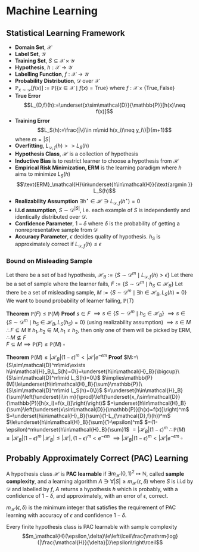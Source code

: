 # Machine Learning

## Statistical Learning Framework

- **Domain Set**, $\mathcal{X}$  
- **Label Set**, $\mathcal{Y}$
- **Training Set**, $S\subseteq\mathcal{X}\times\mathcal{Y}$ 
- **Hypothesis**, $h:\mathcal{X}\rightarrow\mathcal{Y}$
- **Labelling Function**, $f:\mathcal{X}\rightarrow\mathcal{Y}$
- **Probability Distribution**, $\mathcal{D}$ over $\mathcal{X}$
- $\mathbb{P}_{x\sim\mathcal{D}}[f(x)]$ := $\mathbb{P}(\{x\in\mathcal{X}\mid f(x)=\text{True}\}$ where $f:\mathcal{X}\times\{\text{True},\text{False}\}$
- **True Error** $$L_{D,f}(h):=\underset{x\sim\mathcal{D}}{\mathbb{P}}[h(x)\neq f(x)]$$
- **Training Error** $$L_S(h):=\frac{|\{i\in m\mid h(x_i)\neq y_i\}|}{m+1}$$
	where $m=|S|$
- **Overfitting**, $L_{\mathcal{D},f}(h)>>L_S(h)$
- **Hypothesis Class**, $\mathcal{H}$ is a collection of hypothesis
- **Inductive Bias** is to restrict learner to choose a hypothesis from $\mathcal{H}$
- **Empirical Risk Minimization, ERM** is the learning paradigm where $h$ aims to minimize $L_S(h)$ $$\text{ERM}_\mathcal{H}\in\underset{h\in\mathcal{H}}{\text{argmin }} L_S(h)$$
- **Realizability Assumption** $\exists h^\star\in\mathcal{H}\ni L_{\mathcal{D},f}(h^\star)=0$
- **i.i.d assumption**, $S\sim\mathcal{D}^{|S|}$, i.e. each example of $S$ is independently and identically distributed over $\mathcal{D}$.
- **Confidence Parameter**, $1-\delta$ where $\delta$ is the probability of getting a nonrepresentative sample from $\mathcal{D}$
- **Accuracy Parameter**, $\epsilon$ decides quality of hypothesis. $h_S$ is approximately correct if $L_{\mathcal{D},f}(h)\leq\epsilon$
### Bound on Misleading Sample

Let there be a set of bad hypothesis, $\mathcal{H}_B:=\{S\sim\mathcal{D}^m\mid L_{\mathcal{D},f}(h)>\epsilon\}$
Let there be a set of sample where the learner fails, $F:=\{S\sim\mathcal{D}^m\mid h_S\in\mathcal{H}_B\}$
Let there be a set of misleading sample, $M:=\{S\sim\mathcal{D}^m\mid\exists h\in\mathcal{H}_B,L_S(h)=0\}$ 
We want to bound probability of learner failing, $\mathbb{P}(T)$

**Theorem**  $\mathbb{P}(F)\le\mathbb{P}(M)$
**Proof**
$s\in F$
$\implies s\in\{S\sim\mathcal{D}^m\mid h_S\in\mathcal{H}_B\}$
$\implies s\in\{S\sim\mathcal{D}^m\mid h_S\in\mathcal{H}_B, L_S(h_S)=0\}$ (using realizability assumption)
$\implies s\in M$
$\therefore F\subseteq M$
If $h_1,h_2\in M, h_1\ne h_2$, then only one of them will be picked by ERM,
$\therefore M\nsubseteq F$  
$F\subseteq M\implies \mathbb{P}(F)\le\mathbb{P}(M)$
$\square$

**Theorem** $\mathbb{P}(M)\le|\mathcal{H}_B|(1-\epsilon)^m<|\mathcal{H}|e^{-\epsilon m}$
**Proof**
$M:=\{S\sim\mathcal{D}^m\mid\exists h\in\mathcal{H}_B,L_S(h)=0\}=\underset{h\in\mathcal{H}_B}{\bigcup}\{S\sim\mathcal{D}^m\mid L_S(h)=0\}$ 
$\implies\mathbb{P}(M)\le\underset{h\in\mathcal{H}_B}{\sum}\mathbb{P}(\{S\sim\mathcal{D}^m\mid L_S(h)=0\})$
$=\underset{h\in\mathcal{H}_B}{\sum}\left(\underset{i\in m}{\prod}\left(\underset{x_i\sim\mathcal{D}}{\mathbb{P}}[h(x_i)=f(x_i)]\right)\right)$
$=\underset{h\in\mathcal{H}_B}{\sum}\left(\underset{x\sim\mathcal{D}}{\mathbb{P}}[h(x)=f(x)]\right)^m$
$=\underset{h\in\mathcal{H}_B}{\sum}(1-L_{\mathcal{D},f}(h))^m$
$\le\underset{h\in\mathcal{H}_B}{\sum}(1-\epsilon)^m$
$=(1-\epsilon)^m\underset{h\in\mathcal{H}_B}{\sum}1$
$=|\mathcal{H}_B|(1-\epsilon)^m$
$\therefore\mathbb{P}(M)\le|\mathcal{H}_B|(1-\epsilon)^m$
$|\mathcal{H}_B|\le|\mathcal{H}|,(1-\epsilon)^m<e^{-\epsilon m}$
$\implies|\mathcal{H}_B|(1-\epsilon)^m<|\mathcal{H}|e^{-\epsilon m}$
$\square$
## Probably Approximately Correct (PAC) Learning 

A hypothesis class $\mathcal{H}$ is **PAC learnable** if $\exists m_\mathcal{H}(0,1)^2\mapsto\mathbb{N}$, called **sample complexity**, and a learning algorithm $A\ni\forall|S|\ge m_\mathcal{H}(\epsilon,\delta)$ where $S$ is i.i.d by $\mathcal{D}$ and labelled by $f$, $A$ returns a hypothesis $h$ which is probably, with a confidence of $1-\delta$, and approximately, with an error of $\epsilon$, correct. 

$m_\mathcal{H}(\epsilon,\delta)$ is the minimum integer that satisfies the requirement of PAC learning with accuracy of $\epsilon$ and confidence $1-\delta$.

Every finite hypothesis class is PAC learnable with sample complexity $$m_\mathcal{H}(\epsilon,\delta)\le\left\lceil\frac{\mathrm{log}(|\frac{\mathcal{H}}{\delta}|)}\epsilon\right\rceil$$